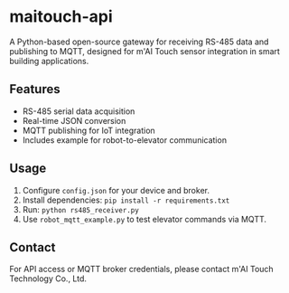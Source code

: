 # maitouch-api

A Python-based open-source gateway for receiving RS-485 data and publishing to MQTT, designed for m'AI Touch sensor integration in smart building applications.

## Features
- RS-485 serial data acquisition
- Real-time JSON conversion
- MQTT publishing for IoT integration
- Includes example for robot-to-elevator communication

## Usage
1. Configure `config.json` for your device and broker.
2. Install dependencies: `pip install -r requirements.txt`
3. Run: `python rs485_receiver.py`
4. Use `robot_mqtt_example.py` to test elevator commands via MQTT.

## Contact
For API access or MQTT broker credentials, please contact m'AI Touch Technology Co., Ltd.

